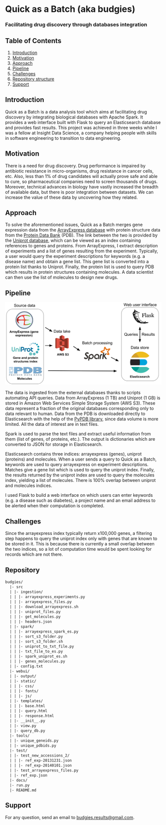 # Quick as a Batch (aka budgies) 

### Facilitating drug discovery through databases integration

## Table of Contents
1. [Introduction](README.md#introduction)
2. [Motivation](README.md#motivation)
3. [Approach](README.md#approach)
4. [Pipeline](README.md#pipleline)
5. [Challenges](README.md#challenges)
6. [Repository structure](README.md#repository)
7. [Support](README.md#support)

## Introduction

Quick as a Batch is a data analysis tool which aims at facilitating drug discovery by integrating biological databases with Apache Spark. It provides a web interface built with Flask to query an Elasticsearch database and provides fast results. This project was achieved in three weeks while I was a fellow at Insight Data Science, a company helping people with skills in software engineering to transition to data engineering.

## Motivation

There is a need for drug discovery. Drug performance is impaired by antibiotic resistance in micro-organisms, drug resistance in cancer cells, etc. Also, less than 1% of drug candidates will actually prove safe and able to cure, so pharmaceutical companies need to screen thousands of drugs. Moreover, technical advances in biology have vastly increased the breadth of available data, but there is poor integration between datasets. We can increase the value of these data by uncovering how they related.

## Approach

To solve the aforementioned issues, Quick as a Batch merges gene expression data from the [ArrayExpress database](www.ebi.ac.uk/arrayexpress/) with protein structure data from the [Protein Data Bank](www.rcsb.org) (PDB). The link between the two is provided by the [Uniprot database](www.uniprot.org), which can be viewed as an index containing references to genes and proteins. From ArrayExpress, I extract description of experiments and a list of genes resulting from the experiment. Typically, a user would query the experiment descriptions for keywords (e.g. a disease name) and obtain a gene list. This gene list is converted into a protein list thanks to Uniprot. Finally, the protein list is used to query PDB which results in protein structures containing molecules. A data scientist can then use the list of molecules to design new drugs.

## Pipeline

<img src='pipeline.jpg' width='800' alt='pipeline'>

The data is ingested from the external databases thanks to scripts automating API queries. Data from ArrayExpress (1 TB) and Uniprot (1 GB) is stored in Amazon Web Services Simple Storage System (AWS S3). These data represent a fraction of the original databases corresponding only to data relevant to human. Data from the PDB is downloaded directly to Elasticsearch with the help of the [PyPDB library](github.com/williamgilpin/pypdb), since data volume is more limited. All the data of interest are in text files.

Spark is used to parse the text files and extract useful information from them (list of genes, of proteins, etc.). The output is dictionaries which are converted to JSON for storage in Elasticsearch.

Elasticsearch contains three indices: arrayexpress (genes), uniprot (proteins) and molecules. When a user sends a query to Quick as a Batch, keywords are used to query arrayexpress on experiment descriptions. Matches give a gene list which is used to query the uniprot index. Finally, the results returned by the uniprot index are used to query the molecules index, yielding a list of molecules. There is 100% overlap between uniprot and molecules indices.

I used Flask to build a web interface on which users can enter keywords (e.g. a disease such as diabetes), a project name and an email address to be alerted when their computation is completed.

## Challenges

Since the arrayexpress index typically return x100,000 genes, a filtering step happens to query the uniprot index only with genes that are known to be stored in it. This is because there is currently a small overlap between the two indices, so a lot of computation time would be spent looking for records which are not there.

## Repository
```
budgies/
  |- src
  | |- ingestion/
  | | |- arrayexpress_experiments.py
  | | |- arrayexpress_files.py
  | | |- download_arrayexpress.sh
  | | |- uniprot_files.py
  | | |- get_molecules.py
  | | |- headers.json
  | |- spark/
  | | |- arrayexpress_spark_es.py
  | | |- sort_s3_folder.py
  | | |- sort_s3_folder.sh
  | | |- uniprot_to_txt_file.py
  | | |- txt_file_to_es.py
  | | |- spark_uniprot_es.sh
  | | |- genes_molecules.py
  | |- config.txt
  |- webui/
  | |- output/
  | |- static/
  | | |- css/
  | | |- fonts/
  | | |- js/
  | |- templates/
  | | |- base.html
  | | |- query.html
  | | |- response.html
  | |- __init__.py
  | |- view.py
  | |- query_db.py
  |- tools/
  | |- unique_geneids.py
  | |- unique_pdbids.py
  |- test/
  | |- test_new_accessions_2/
  | | |- ref_exp-20131231.json
  | | |- ref_exp-20140101.json
  | |- test_arrayexpress_files.py
  | |- ref_exp.json
  |- docs/
  |- run.py
  |- README.md
```
## Support

For any question, send an email to budgies.results@gmail.com.
